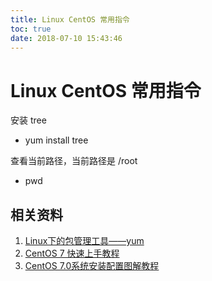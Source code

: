 ```yaml
---
title: Linux CentOS 常用指令
toc: true
date: 2018-07-10 15:43:46
---
```

# Linux CentOS 常用指令

安装 tree


  * yum install tree


查看当前路径，当前路径是 /root


  * pwd






## 相关资料

1. [Linux下的包管理工具——yum](https://www.jianshu.com/p/19408c427825)
2. [CentOS 7 快速上手教程](https://ken.io/serie/centos7-quickstart)
3. [CentOS 7.0系统安装配置图解教程](https://www.osyunwei.com/archives/7829.html)
